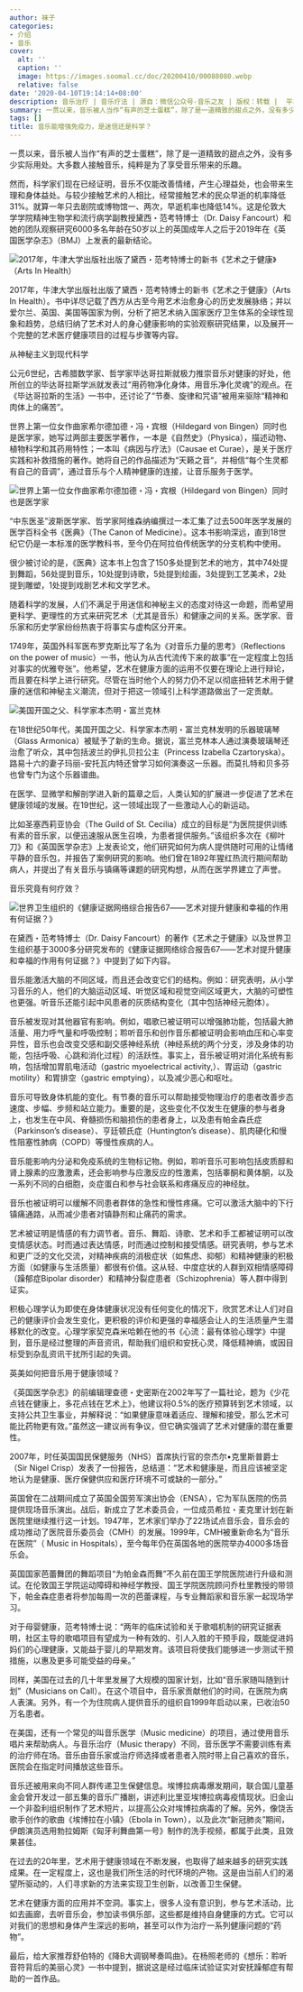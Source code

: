 ```yaml
---
author: 袜子
categories:
- 介绍
- 音乐
cover:
  alt: ''
  caption: ''
  image: https://images.soomal.cc/doc/20200410/00088080.webp
  relative: false
date: '2020-04-10T19:14:14+08:00'
description: 音乐治疗 | 音乐疗法 | 源自：微信公众号-音乐之友 | 版权：转载 |  平均/总评分：10.00/30
summary: 一贯以来，音乐被人当作“有声的芝士蛋糕”，除了是一道精致的甜点之外，没有多少实际用处。大多数人接触音乐，纯粹是为了享受音乐带来的乐趣。然而，科学家们现在已经证明，音乐不仅能改善情绪，产生心理益处，也会带来生理和身体益处……
tags: []
title: 音乐能增强免疫力，是迷信还是科学？
---
```


一贯以来，音乐被人当作“有声的芝士蛋糕”，除了是一道精致的甜点之外，没有多少实际用处。大多数人接触音乐，纯粹是为了享受音乐带来的乐趣。

然而，科学家们现在已经证明，音乐不仅能改善情绪，产生心理益处，也会带来生理和身体益处。与较少接触艺术的人相比，经常接触艺术的民众早逝的机率降低31%。就算一年只去剧院或博物馆一、两次，早逝机率也降低14%。这是伦敦大学学院精神生物学和流行病学副教授黛西・范考特博士（Dr. Daisy Fancourt）和她的团队观察研究6000多名年龄在50岁以上的英国成年人之后于2019年在《英国医学杂志》（BMJ）上发表的最新结论。

![2017年，牛津大学出版社出版了黛西・范考特博士的新书《艺术之于健康》（Arts In Health）](https://images.soomal.cc/doc/20200410/00088076_01.webp)





2017年，牛津大学出版社出版了黛西・范考特博士的新书《艺术之于健康》（Arts In Health）。书中详尽记载了西方从古至今用艺术治愈身心的历史发展脉络；并以爱尔兰、英国、美国等国家为例，分析了把艺术纳入国家医疗卫生体系的全球性现象和趋势，总结归纳了艺术对人的身心健康影响的实验观察研究结果，以及展开一个完整的艺术医疗健康项目的过程与步骤等内容。

从神秘主义到现代科学

公元6世纪，古希腊数学家、哲学家毕达哥拉斯就极力推崇音乐对健康的好处，他所创立的毕达哥拉斯学派就发表过“用药物净化身体，用音乐净化灵魂”的观点。在《毕达哥拉斯的生活》一书中，还讨论了“节奏、旋律和咒语”被用来驱除“精神和肉体上的痛苦”。

世界上第一位女作曲家希尔德加德・冯・宾根（Hildegard von Bingen）同时也是医学家，她写过两部主要医学著作，一本是《自然史》（Physica），描述动物、植物科学和其药用特性；一本叫《病因与疗法》（Causae et Curae），是关于医疗实践和补救措施的著作。她将自己的作品描述为“天籁之音“，并相信“每个生灵都有自己的音调”，通过音乐与个人精神健康的连接，让音乐服务于医学。

![世界上第一位女作曲家希尔德加德・冯・宾根（Hildegard von Bingen）同时也是医学家](https://images.soomal.cc/doc/20200410/00088077.webp)





“中东医圣”波斯医学家、哲学家阿维森纳编撰过一本汇集了过去500年医学发展的医学百科全书《医典》（The Canon of Medicine）。这本书影响深远，直到18世纪它仍是一本标准的医学教科书，至今仍在阿拉伯传统医学的分支机构中使用。
 
很少被讨论的是，《医典》这本书上包含了150多处提到艺术的地方，其中74处提到舞蹈，56处提到音乐，10处提到诗歌，5处提到绘画，3处提到工艺美术，2处提到雕塑，1处提到戏剧艺术和文学艺术。

随着科学的发展，人们不满足于用迷信和神秘主义的态度对待这一命题，而希望用更科学、更理性的方式来研究艺术（尤其是音乐）和健康之间的关系。医学家、音乐家和历史学家纷纷热衷于将事实与虚构区分开来。

1749年，英国外科军医布罗克斯比写了名为《对音乐力量的思考》（Reflections on the power of music）一书，他认为从古代流传下来的故事“在一定程度上包括对事实的优雅夸张”。他希望，艺术在健康方面的运用不仅要在理论上进行辩论，而且要在科学上进行研究。尽管在当时他个人的努力仍不足以彻底扭转艺术用于健康的迷信和神秘主义潮流，但对于把这一领域引上科学道路做出了一定贡献。

![美国开国之父、科学家本杰明・富兰克林](https://images.soomal.cc/doc/20200410/00088078_01.webp)





在18世纪50年代，美国开国之父、科学家本杰明・富兰克林发明的乐器玻璃琴（Glass Armonica）被赋予了新的生命。据说，富兰克林本人通过演奏玻璃琴还治愈了听众，其中包括波兰的伊扎贝拉公主（Princess Izabella Czartoryska）。路易十六的妻子玛丽-安托瓦内特还曾学习如何演奏这一乐器。而莫扎特和贝多芬也曾专门为这个乐器谱曲。

在医学、显微学和解剖学进入新的篇章之后，人类认知的扩展进一步促进了艺术在健康领域的发展。在19世纪，这一领域出现了一些激动人心的新运动。

比如圣塞西莉亚协会（The Guild of St. Cecilia）成立的目标是“为医院提供训练有素的音乐家，以便迅速服从医生召唤，为患者提供服务。”该组织多次在《柳叶刀》和《英国医学杂志》上发表论文，他们研究如何为病人提供随时可用的让情绪平静的音乐包，并报告了案例研究的影响。他们曾在1892年猩红热流行期间帮助病人，并提出了有关音乐与镇痛等课题的研究构想，从而在医学界建立了声誉。

音乐究竟有何疗效？

![世界卫生组织的《健康证据网络综合报告67――艺术对提升健康和幸福的作用有何证据？》](https://images.soomal.cc/doc/20200410/00088079_01.webp)





在黛西・范考特博士（Dr. Daisy Fancourt）的著作《艺术之于健康》以及世界卫生组织基于3000多分研究发布的《健康证据网络综合报告67――艺术对提升健康和幸福的作用有何证据？》中提到了如下内容。

音乐能激活大脑的不同区域，而且还会改变它们的结构。例如：研究表明，从小学习音乐的人，他们的大脑运动区域、听觉区域和视觉空间区域更大，大脑的可塑性也更强。听音乐还能引起中风患者的灰质结构变化（其中包括神经元胞体）。

音乐被发现对其他器官有影响。例如，唱歌已被证明可以增强肺功能，包括最大肺活量、用力呼气量和呼吸控制；聆听音乐和创作音乐都被证明会影响血压和心率变异性，音乐也会改变交感和副交感神经系统（神经系统的两个分支，涉及身体的功能，包括呼吸、心跳和消化过程）的活跃性。事实上，音乐被证明对消化系统有影响，包括增加胃肌电活动（gastric myoelectrical activity,）、胃运动（gastric motility）和胃排空（gastric emptying），以及减少恶心和呕吐。

音乐可导致身体机能的变化。有节奏的音乐可以帮助接受物理治疗的患者改善步态速度、步幅、步频和站立能力。重要的是，这些变化不仅发生在健康的参与者身上，也发生在中风、脊髓损伤和脑损伤的患者身上，以及患有帕金森氏症（Parkinson’s disease）、亨廷顿氏症（Huntington’s disease）、肌肉硬化和慢性阻塞性肺病（COPD）等慢性疾病的人。

音乐能影响内分泌和免疫系统的生物标记物。例如，聆听音乐可影响包括皮质醇和肾上腺素的应激激素，还会影响参与应激反应的性激素，包括睾酮和黄体酮，以及一系列不同的白细胞，炎症蛋白和参与社会联系和疼痛反应的神经肽。

音乐也被证明可以缓解不同患者群体的急性和慢性疼痛。它可以激活大脑中的下行镇痛通路，从而减少患者对镇静剂和止痛药的需求。

艺术被证明是情感的有力调节者。音乐、舞蹈、诗歌、艺术和手工都被证明可以改变情感状态。时而通过表达情感，时而通过控制和接受情感。研究表明，参与艺术和更广泛的文化交流，对精神疾病的消极症状（如焦虑、抑郁）和精神健康的积极方面（如健康与生活质量）都很有价值。这从轻、中度症状的人群到双相情感障碍（躁郁症Bipolar disorder）和精神分裂症患者（Schizophrenia）等人群中得到证实。

积极心理学认为即使在身体健康状况没有任何变化的情况下，欣赏艺术让人们对自己的健康评价会发生变化，更积极的评价和更强的幸福感会让人的生活质量产生潜移默化的改变。心理学家契克森米哈赖在他的书《心流：最有体验心理学》中提到，音乐是经过整理的声音资讯，帮助我们组织和安抚心灵，降低精神熵，或因目标受到杂乱资讯干扰所引起的失调。

英美如何把音乐用于健康领域？

《英国医学杂志》的前编辑理查德・史密斯在2002年写了一篇社论，题为《少花点钱在健康上，多花点钱在艺术上》，他建议将0.5%的医疗预算转到艺术领域，以支持公共卫生事业，并解释说：“如果健康意味着适应、理解和接受，那么艺术可能比药物更有效。”虽然这一建议尚有争议，但它确实强调了艺术对健康的潜在重要性。

2007年，时任英国国民保健服务（NHS）首席执行官的奈杰尔•克里斯普爵士（Sir Nigel Crisp）发表了一份报告，总结道：“艺术和健康是，而且应该被坚定地认为是健康、医疗保健供应和医疗环境不可或缺的一部分。”

英国曾在二战期间成立了英国全国劳军演出协会（ENSA），它为军队医院的伤员提供现场音乐演出。战后，新成立了艺术委员会，一位成员希拉・麦克里计划在新医院里继续推行这一计划。1947年，艺术家们举办了22场试点音乐会，音乐会的成功推动了医院音乐委员会（CMH）的发展。1999年，CMH被重新命名为“音乐在医院”（ Music in Hospitals），至今每年仍在英国各地的医院举办4000多场音乐会。

英国国家芭蕾舞团的舞蹈项目“为帕金森而舞”不久前在国王学院医院进行升级和测试。在伦敦国王学院运动障碍和神经学教授、国王学院医院顾问乔杜里教授的带领下，帕金森症患者将参加每周一次的芭蕾课程，与专业舞蹈家和音乐家一起现场学习。

对于母婴健康，范考特博士说：“两年的临床试验和关于歌唱机制的研究证据表明，社区主导的歌唱项目有望成为一种有效的、引人入胜的干预手段，既能促进妈妈们的心理健康，又能益于婴儿的早期发育。该项目将使我们能够进一步测试干预措施，以惠及更多可能受益的母亲。”

同样，美国在过去的几十年里发展了大规模的国家计划，比如“音乐家随叫随到计划”（Musicians on Call）。在这个项目中，音乐家贡献他们的时间，在医院为病人表演。另外，有一个为住院病人提供音乐的组织自1999年启动以来，已收治50万名患者。

在美国，还有一个常见的叫音乐医学（Music medicine）的项目，通过使用音乐唱片来帮助病人。与音乐治疗（Music therapy）不同，音乐医学不需要训练有素的治疗师在场。音乐由音乐家或治疗师选择或者患者入院时带上自己喜欢的音乐，医院会在指定时间播放这些音乐。

音乐还被用来向不同人群传递卫生保健信息。埃博拉病毒爆发期间，联合国儿童基金会曾开发过一部五集的音乐广播剧，讲述利比里亚埃博拉病毒疫情现状。旧金山一个非盈利组织制作了艺术短片，以提高公众对埃博拉病毒的了解。另外，像饶舌歌手创作的歌曲《埃博拉在小镇》（Ebola in Town），以及此次“新冠肺炎”期间，伊朗演员选用勃拉姆斯《匈牙利舞曲第一号》制作的洗手视频，都属于此类，且效果甚佳。

在过去的20年里，艺术用于健康领域在不断发展，也取得了越来越多的研究实践成果。在一定程度上，这也是我们所生活的时代环境的产物。这是由当前人们的渴望所驱动的，人们寻求新的方法来实现卫生创新，以改善卫生保健。

艺术在健康方面的应用并不空洞。事实上，很多人没有意识到，参与艺术活动，比如去画廊，去听音乐会，参加读书俱乐部，这些都是维持自身健康的方式。它可以对我们的思想和身体产生深远的影响，甚至可以作为治疗一系列健康问题的“药物”。

最后，给大家推荐舒伯特的《降B大调钢琴奏鸣曲》。在杨照老师的《想乐：聆听音符背后的美丽心灵》一书中提到，据说这是经过临床试验证实对安抚躁郁症有帮助的一首作品。